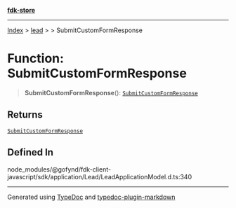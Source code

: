 [**fdk-store**](../../../README.md)
***

[Index](../../../API.md) > [lead](../../README.md) > [<internal>](../README.md) > SubmitCustomFormResponse

# Function: SubmitCustomFormResponse

> **SubmitCustomFormResponse**(): [`SubmitCustomFormResponse`](../type-aliases/type-alias.SubmitCustomFormResponse.md)

## Returns

[`SubmitCustomFormResponse`](../type-aliases/type-alias.SubmitCustomFormResponse.md)

## Defined In

node\_modules/@gofynd/fdk-client-javascript/sdk/application/Lead/LeadApplicationModel.d.ts:340

***
Generated using [TypeDoc](https://typedoc.org/) and [typedoc-plugin-markdown](https://www.npmjs.com/package/typedoc-plugin-markdown)
